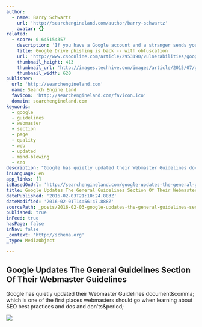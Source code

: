 ```yaml
---
author:
  - name: Barry Schwartz
    url: 'http://searchengineland.com/author/barry-schwartz'
    avatar: {}
related:
  - score: 0.645154357
    description: 'If you have a Google account and a stranger sends you a link to a document on Google Drive, think twice before clicking -- it could be a phishing scam designed to harvest your Google credentials'
    title: Google Drive phishing is back -- with obfuscation
    url: 'http://www.csoonline.com/article/2953190/vulnerabilities/google-drive-phishing-is-back-with-obfuscation.html'
    thumbnail_height: 413
    thumbnail_url: 'http://images.techhive.com/images/article/2015/07/google_drove_logo-100598708-primary.idge.jpg'
    thumbnail_width: 620
publisher:
  url: 'http://searchengineland.com'
  name: Search Engine Land
  favicon: 'http://searchengineland.com/favicon.ico'
  domain: searchengineland.com
keywords:
  - google
  - guidelines
  - webmaster
  - section
  - page
  - quality
  - web
  - updated
  - mind-blowing
  - seo
description: "Google has quietly updated their Webmaster Guidelines document, which is one of the first places webmasters should go when learning about SEO best practices and dos and don'ts."
inLanguage: en
app_links: []
isBasedOnUrl: 'http://searchengineland.com/google-updates-the-general-guidelines-section-of-their-webmaster-guidelines-241236'
title: Google Updates The General Guidelines Section Of Their Webmaster Guidelines
datePublished: '2016-02-03T21:10:24.883Z'
dateModified: '2016-02-01T14:56:47.888Z'
sourcePath: _posts/2016-02-03-google-updates-the-general-guidelines-section-of-their-webma.md
published: true
inFeed: true
hasPage: false
inNav: false
_context: 'http://schema.org'
_type: MediaObject

---
```

<article style=""><h1>Google Updates The General Guidelines Section Of Their Webmaster Guidelines</h1><p>Google has quietly updated their Webmaster Guidelines document&amp;comma; which is one of the first places webmasters should go when learning about SEO best practices and dos and don'ts&amp;period;</p><img src="http://searchengineland.com/figz/wp-content/seloads/2014/08/guidelines-ss-1920.jpg" /></article>